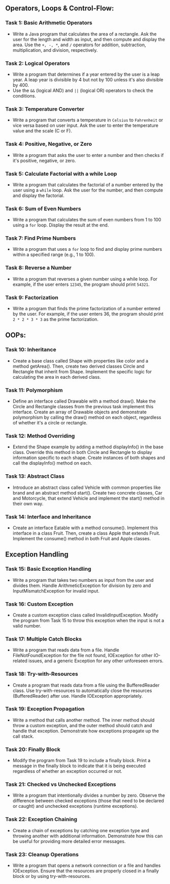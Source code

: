 ## Operators, Loops & Control-Flow:

### Task 1: Basic Arithmetic Operators

- Write a Java program that calculates the area of a rectangle. Ask the user for the length and width as input, and then compute and display the area.
Use the `+, -, *`, and `/` operators for addition, subtraction, multiplication, and division, respectively.

### Task 2: Logical Operators

- Write a program that determines if a year entered by the user is a leap year. A leap year is divisible by 4 but not by 100 unless it's also divisible by 400.
- Use the `&&` (logical AND) and `||` (logical OR) operators to check the conditions.

### Task 3: Temperature Converter

- Write a program that converts a temperature in `Celsius` to `Fahrenheit` or vice versa based on user input. Ask the user to enter the temperature value and the scale (C or F).

### Task 4: Positive, Negative, or Zero

- Write a program that asks the user to enter a number and then checks if it's positive, negative, or zero.

### Task 5: Calculate Factorial with a while Loop

- Write a program that calculates the factorial of a number entered by the user using a `while` loop.
Ask the user for the number, and then compute and display the factorial.

### Task 6: Sum of Even Numbers

- Write a program that calculates the sum of even numbers from 1 to 100 using a `for` loop.
Display the result at the end.

### Task 7: Find Prime Numbers

- Write a program that uses a `for` loop to find and display prime numbers within a specified range (e.g., 1 to 100).

### Task 8: Reverse a Number

- Write a program that reverses a given number using a while loop.
For example, if the user enters `12345`, the program should print `54321`.

### Task 9: Factorization

- Write a program that finds the prime factorization of a number entered by the user.
For example, if the user enters 36, the program should print `2 * 2 * 3 * 3` as the prime factorization.

## OOPs:

### Task 10: Inheritance
- Create a base class called Shape with properties like color and a method getArea(). Then, create two derived classes Circle and Rectangle that inherit from Shape. Implement the specific logic for calculating the area in each derived class.

### Task 11: Polymorphism
- Define an interface called Drawable with a method draw(). Make the Circle and Rectangle classes from the previous task implement this interface. Create an array of Drawable objects and demonstrate polymorphism by calling the draw() method on each object, regardless of whether it's a circle or rectangle.

### Task 12: Method Overriding
- Extend the Shape example by adding a method displayInfo() in the base class. Override this method in both Circle and Rectangle to display information specific to each shape. Create instances of both shapes and call the displayInfo() method on each.

### Task 13: Abstract Class
- Introduce an abstract class called Vehicle with common properties like brand and an abstract method start(). Create two concrete classes, Car and Motorcycle, that extend Vehicle and implement the start() method in their own way.

### Task 14: Interface and Inheritance
- Create an interface Eatable with a method consume(). Implement this interface in a class Fruit. Then, create a class Apple that extends Fruit. Implement the consume() method in both Fruit and Apple classes.

## Exception Handling

### Task 15: Basic Exception Handling
- Write a program that takes two numbers as input from the user and divides them. Handle ArithmeticException for division by zero and InputMismatchException for invalid input.

### Task 16: Custom Exception
- Create a custom exception class called InvalidInputException. Modify the program from Task 15 to throw this exception when the input is not a valid number.

### Task 17: Multiple Catch Blocks
- Write a program that reads data from a file. Handle FileNotFoundException for the file not found, IOException for other IO-related issues, and a generic Exception for any other unforeseen errors.

### Task 18: Try-with-Resources
- Create a program that reads data from a file using the BufferedReader class. Use try-with-resources to automatically close the resources (BufferedReader) after use. Handle IOException appropriately.

### Task 19: Exception Propagation
- Write a method that calls another method. The inner method should throw a custom exception, and the outer method should catch and handle that exception. Demonstrate how exceptions propagate up the call stack.

### Task 20: Finally Block
- Modify the program from Task 19 to include a finally block. Print a message in the finally block to indicate that it is being executed regardless of whether an exception occurred or not.

### Task 21: Checked vs Unchecked Exceptions
- Write a program that intentionally divides a number by zero. Observe the difference between checked exceptions (those that need to be declared or caught) and unchecked exceptions (runtime exceptions).

### Task 22: Exception Chaining
- Create a chain of exceptions by catching one exception type and throwing another with additional information. Demonstrate how this can be useful for providing more detailed error messages.

### Task 23: Cleanup Operations
- Write a program that opens a network connection or a file and handles IOException. Ensure that the resources are properly closed in a finally block or by using try-with-resources.
